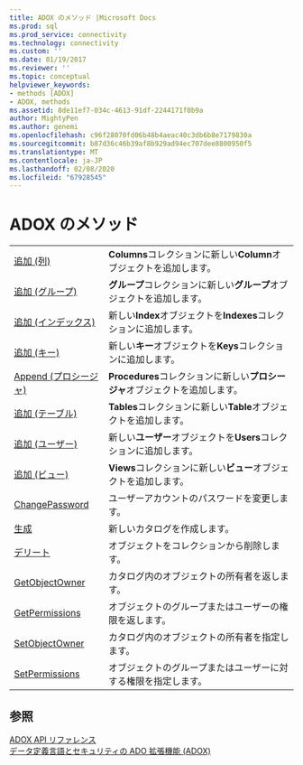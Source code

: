```yaml
---
title: ADOX のメソッド |Microsoft Docs
ms.prod: sql
ms.prod_service: connectivity
ms.technology: connectivity
ms.custom: ''
ms.date: 01/19/2017
ms.reviewer: ''
ms.topic: conceptual
helpviewer_keywords:
- methods [ADOX]
- ADOX, methods
ms.assetid: 8de11ef7-034c-4613-91df-2244171f0b9a
author: MightyPen
ms.author: genemi
ms.openlocfilehash: c96f28070fd06b48b4aeac40c3db6b8e7179830a
ms.sourcegitcommit: b87d36c46b39af8b929ad94ec707dee8800950f5
ms.translationtype: MT
ms.contentlocale: ja-JP
ms.lasthandoff: 02/08/2020
ms.locfileid: "67928545"
---
```

# <a name="adox-methods"></a>ADOX のメソッド

|||  
|-|-|  
|[追加 (列)](../../../ado/reference/adox-api/append-method-adox-columns.md)|**Columns**コレクションに新しい**Column**オブジェクトを追加します。|  
|[追加 (グループ)](../../../ado/reference/adox-api/append-method-adox-groups.md)|**グループ**コレクションに新しい**グループ**オブジェクトを追加します。|  
|[追加 (インデックス)](../../../ado/reference/adox-api/append-method-adox-indexes.md)|新しい**Index**オブジェクトを**Indexes**コレクションに追加します。|  
|[追加 (キー)](../../../ado/reference/adox-api/append-method-adox-keys.md)|新しい**キー**オブジェクトを**Keys**コレクションに追加します。|  
|[Append (プロシージャ)](../../../ado/reference/adox-api/append-method-adox-procedures.md)|**Procedures**コレクションに新しい**プロシージャ**オブジェクトを追加します。|  
|[追加 (テーブル)](../../../ado/reference/adox-api/append-method-adox-tables.md)|**Tables**コレクションに新しい**Table**オブジェクトを追加します。|  
|[追加 (ユーザー)](../../../ado/reference/adox-api/append-method-adox-users.md)|新しい**ユーザー**オブジェクトを**Users**コレクションに追加します。|  
|[追加 (ビュー)](../../../ado/reference/adox-api/append-method-adox-views.md)|**Views**コレクションに新しい**ビュー**オブジェクトを追加します。|  
|[ChangePassword](../../../ado/reference/adox-api/changepassword-method-adox.md)|ユーザーアカウントのパスワードを変更します。|  
|[生成](../../../ado/reference/adox-api/create-method-adox.md)|新しいカタログを作成します。|  
|[デリート](../../../ado/reference/adox-api/delete-method-adox-collections.md)|オブジェクトをコレクションから削除します。|  
|[GetObjectOwner](../../../ado/reference/adox-api/getobjectowner-method-adox.md)|カタログ内のオブジェクトの所有者を返します。|  
|[GetPermissions](../../../ado/reference/adox-api/getpermissions-method-adox.md)|オブジェクトのグループまたはユーザーの権限を返します。|  
|[SetObjectOwner](../../../ado/reference/adox-api/setobjectowner-method.md)|カタログ内のオブジェクトの所有者を指定します。|  
|[SetPermissions](../../../ado/reference/adox-api/setpermissions-method-adox.md)|オブジェクトのグループまたはユーザーに対する権限を指定します。|  
  
## <a name="see-also"></a>参照  
 [ADOX API リファレンス](../../../ado/reference/adox-api/adox-api-reference.md)   
 [データ定義言語とセキュリティの ADO 拡張機能 (ADOX)](../../../ado/guide/extensions/ado-extensions-for-data-definition-language-and-security-adox.md)
